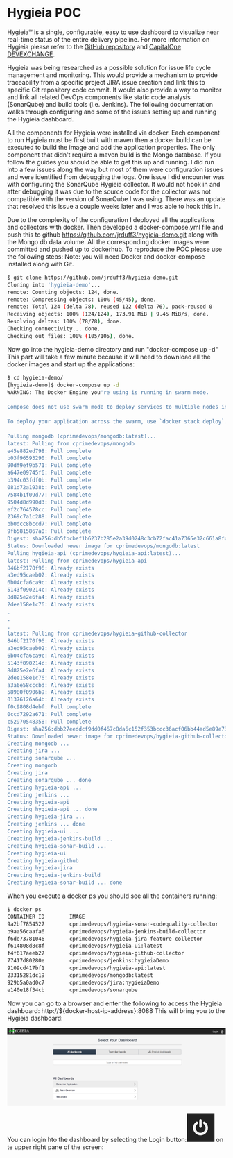 # Hygieia POC

Hygieia℠ is a single, configurable, easy to use dashboard to visualize near real-time status of the entire delivery pipeline. For more information on Hygieia please refer to the [GitHub repository](https://github.com/capitalone/Hygieia) and [CapitalOne DEVEXCHANGE](https://developer.capitalone.com/opensource-projects/hygieia/).

Hygieia was being researched as a possible solution for issue life cycle management and monitoring. This would provide a mechanism to provide traceability from a specific project JIRA issue creation and link this to specific Git repository code commit. It would also provide a way to monitor and link all related DevOps components like static code analysis (SonarQube) and build tools (i.e. Jenkins). The following documentation walks through configuring and some of the issues setting up and running the Hygieia dashboard.

All the components for Hygieia were installed via docker. Each component to run Hygieia must be first built with maven then a docker build can be executed to build the image and add the application properties. The only component that didn't require a maven build is the Mongo database.
If you follow the guides you should be able to get this up and running. I did run into a few issues along the way but most of them were configuration issues and were identified from debugging the logs. One issue I did encounter was with configuring the SonarQube Hygieia collector. It would not hook in and after debugging it was due to the source code for the collector was not compatible with the version of SonarQube I was using. There was an update that resolved this issue a couple weeks later and I was able to hook this in.

Due to the complexity of the configuration I deployed all the applications and collectors with docker. Then developed a docker-compose.yml file and push this to github https://github.com/jrduff3/hygieia-demo.git along with the Mongo db data volume. All the corresponding docker images were committed and pushed up to dockerhub. To reproduce the POC please use the following steps:
Note: you will need Docker and docker-compose installed along with Git.

```bash
$ git clone https://github.com/jrduff3/hygieia-demo.git
Cloning into 'hygieia-demo'...
remote: Counting objects: 124, done.
remote: Compressing objects: 100% (45/45), done.
remote: Total 124 (delta 78), reused 122 (delta 76), pack-reused 0
Receiving objects: 100% (124/124), 173.91 MiB | 9.45 MiB/s, done.
Resolving deltas: 100% (78/78), done.
Checking connectivity... done.
Checking out files: 100% (105/105), done.
```

Now go into the hygieia-demo directory and run "docker-compose up -d" This part will take a few minute because it will need to download all the docker images and start up the applications:

```bash
$ cd hygieia-demo/
[hygieia-demo]$ docker-compose up -d 
WARNING: The Docker Engine you're using is running in swarm mode.
 
Compose does not use swarm mode to deploy services to multiple nodes in a swarm. All containers will be scheduled on the current node.
 
To deploy your application across the swarm, use `docker stack deploy`.
 
Pulling mongodb (cprimedevops/mongodb:latest)...
latest: Pulling from cprimedevops/mongodb
e45e882ed798: Pull complete
b03f96593290: Pull complete
90df9ef9b571: Pull complete
a647e09745f6: Pull complete
b394c03fdf0b: Pull complete
081d72a1938b: Pull complete
7584b1f09d77: Pull complete
9504d8d990d3: Pull complete
ef2c764578cc: Pull complete
2369c7a1c288: Pull complete
bb0dcc8bccd7: Pull complete
9fb5815867a0: Pull complete
Digest: sha256:db5fbcbef1b6237b285e2a39d0248c3cb72fac41a7365e32c661a8f4d2ea1434
Status: Downloaded newer image for cprimedevops/mongodb:latest
Pulling hygieia-api (cprimedevops/hygieia-api:latest)...
latest: Pulling from cprimedevops/hygieia-api
846bf2170f96: Already exists
a3ed95caeb02: Already exists
6b04cfa6ca9c: Already exists
5143f090214c: Already exists
8d825e2e6fa4: Already exists
2dee158e1c76: Already exists
.
.
.
latest: Pulling from cprimedevops/hygieia-github-collector
846bf2170f96: Already exists
a3ed95caeb02: Already exists
6b04cfa6ca9c: Already exists
5143f090214c: Already exists
8d825e2e6fa4: Already exists
2dee158e1c76: Already exists
a3a6e58cccbd: Already exists
58980f0906b9: Already exists
01376126a64b: Already exists
f0c9808d4ebf: Pull complete
0ccd7292a671: Pull complete
c52970548358: Pull complete
Digest: sha256:dbb27eeddcf9dd0f467c8da6c152f353bccc36acf06bb44ad5e89e73865f5f2d
Status: Downloaded newer image for cprimedevops/hygieia-github-collector:latest
Creating mongodb ...
Creating jira ...
Creating sonarqube ...
Creating mongodb
Creating jira
Creating sonarqube ... done
Creating hygieia-api ...
Creating jenkins ...
Creating hygieia-api
Creating hygieia-api ... done
Creating hygieia-jira ...
Creating jenkins ... done
Creating hygieia-ui ...
Creating hygieia-jenkins-build ...
Creating hygieia-sonar-build ...
Creating hygieia-ui
Creating hygieia-github
Creating hygieia-jira
Creating hygieia-jenkins-build
Creating hygieia-sonar-build ... done
```

When you execute a docker ps you should see all the containers running:

```bash
$ docker ps
CONTAINER ID        IMAGE                                              COMMAND                  CREATED              STATUS              PORTS                                                                                   NAMES
9a2bf7854527        cprimedevops/hygieia-sonar-codequality-collector   "/bin/sh -c './sonar-"   About a minute ago   Up 58 seconds                                                                                               hygieia-sonar-build
b9aa56caafa6        cprimedevops/hygieia-jenkins-build-collector       "/bin/sh -c './jenkin"   About a minute ago   Up About a minute                                                                                           hygieia-jenkins-build
f6de73781046        cprimedevops/hygieia-jira-feature-collector        "/bin/sh -c './jira-p"   About a minute ago   Up About a minute                                                                                           hygieia-jira
f614808d8c8f        cprimedevops/hygieia-ui:latest                     "/bin/sh -c 'conf-bui"   About a minute ago   Up About a minute   443/tcp, 0.0.0.0:8088->80/tcp                                                           hygieia-ui
f4f617aeeb27        cprimedevops/hygieia-github-collector              "/bin/sh -c './github"   About a minute ago   Up About a minute                                                                                           hygieia-github
77417d80280e        cprimedevops/jenkins:hygieiaDemo                   "/bin/sh -c 'java -ja"   About a minute ago   Up About a minute   0.0.0.0:8090->8080/tcp                                                                  jenkins
9109cd417bf1        cprimedevops/hygieia-api:latest                    "/bin/sh -c './proper"   About a minute ago   Up About a minute   0.0.0.0:8080->8080/tcp                                                                  hygieia-api
23315281dc19        cprimedevops/mongodb:latest                        "docker-entrypoint.sh"   About a minute ago   Up About a minute   0.0.0.0:27017->27017/tcp                                                                mongodb
929b5a0ad0c7        cprimedevops/jira:hygieiaDemo                      "/bin/sh -c '/opt/app"   About a minute ago   Up About a minute   0.0.0.0:8081->8081/tcp                                                                  jira
e140e18f34cb        cprimedevops/sonarqube                             "./bin/run.sh"           About a minute ago   Up About a minute   0.0.0.0:9000->9000/tcp, 0.0.0.0:9092->9092/tcp                                          sonarqube
```

Now you can go to a browser and enter the following to access the Hygieia dashboard:
http://${docker-host-ip-address}:8088 
This will bring you to the Hygieia dashboard:

![alt text](https://github.com/jrduff3/hygieia-demo/blob/master/dashboard1.png)

You can login hto the dashboard by selecting the Login button:![alt text](https://github.com/jrduff3/hygieia-demo/blob/master/loginbutton.png)   on te upper right pane of the screen:
